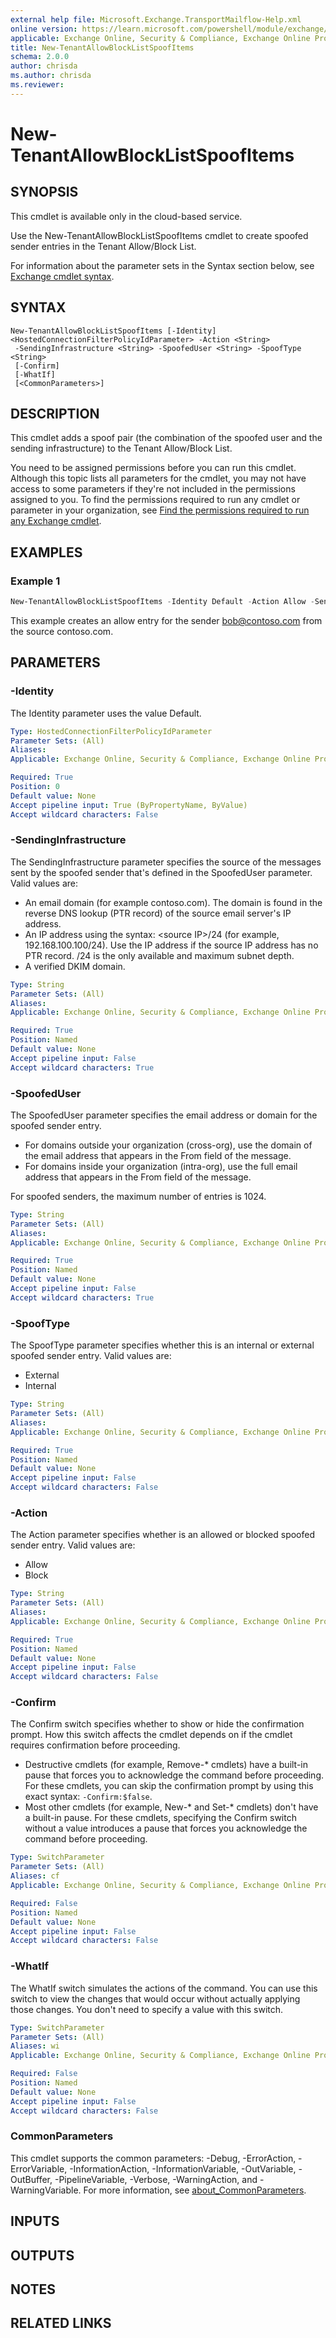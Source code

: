 ```yaml
---
external help file: Microsoft.Exchange.TransportMailflow-Help.xml
online version: https://learn.microsoft.com/powershell/module/exchange/new-tenantallowblocklistspoofitems
applicable: Exchange Online, Security & Compliance, Exchange Online Protection
title: New-TenantAllowBlockListSpoofItems
schema: 2.0.0
author: chrisda
ms.author: chrisda
ms.reviewer:
---
```


# New-TenantAllowBlockListSpoofItems

## SYNOPSIS
This cmdlet is available only in the cloud-based service.

Use the New-TenantAllowBlockListSpoofItems cmdlet to create spoofed sender entries in the Tenant Allow/Block List.

For information about the parameter sets in the Syntax section below, see [Exchange cmdlet syntax](https://learn.microsoft.com/powershell/exchange/exchange-cmdlet-syntax).

## SYNTAX

```
New-TenantAllowBlockListSpoofItems [-Identity] <HostedConnectionFilterPolicyIdParameter> -Action <String>
 -SendingInfrastructure <String> -SpoofedUser <String> -SpoofType <String>
 [-Confirm]
 [-WhatIf]
 [<CommonParameters>]
```

## DESCRIPTION
This cmdlet adds a spoof pair (the combination of the spoofed user and the sending infrastructure) to the Tenant Allow/Block List.

You need to be assigned permissions before you can run this cmdlet. Although this topic lists all parameters for the cmdlet, you may not have access to some parameters if they're not included in the permissions assigned to you. To find the permissions required to run any cmdlet or parameter in your organization, see [Find the permissions required to run any Exchange cmdlet](https://learn.microsoft.com/powershell/exchange/find-exchange-cmdlet-permissions).

## EXAMPLES

### Example 1
```powershell
New-TenantAllowBlockListSpoofItems -Identity Default -Action Allow -SendingInfrastructure contoso.com -SpoofedUser bob@contoso.com -SpoofType External
```

This example creates an allow entry for the sender bob@contoso.com from the source contoso.com.

## PARAMETERS

### -Identity
The Identity parameter uses the value Default.

```yaml
Type: HostedConnectionFilterPolicyIdParameter
Parameter Sets: (All)
Aliases:
Applicable: Exchange Online, Security & Compliance, Exchange Online Protection

Required: True
Position: 0
Default value: None
Accept pipeline input: True (ByPropertyName, ByValue)
Accept wildcard characters: False
```

### -SendingInfrastructure
The SendingInfrastructure parameter specifies the source of the messages sent by the spoofed sender that's defined in the SpoofedUser parameter. Valid values are:

- An email domain (for example contoso.com). The domain is found in the reverse DNS lookup (PTR record) of the source email server's IP address.
- An IP address using the syntax: \<source IP\>/24 (for example, 192.168.100.100/24). Use the IP address if the source IP address has no PTR record. /24 is the only available and maximum subnet depth.
- A verified DKIM domain.

```yaml
Type: String
Parameter Sets: (All)
Aliases:
Applicable: Exchange Online, Security & Compliance, Exchange Online Protection

Required: True
Position: Named
Default value: None
Accept pipeline input: False
Accept wildcard characters: True
```

### -SpoofedUser
The SpoofedUser parameter specifies the email address or domain for the spoofed sender entry.

- For domains outside your organization (cross-org), use the domain of the email address that appears in the From field of the message.
- For domains inside your organization (intra-org), use the full email address that appears in the From field of the message.

For spoofed senders, the maximum number of entries is 1024.

```yaml
Type: String
Parameter Sets: (All)
Aliases:
Applicable: Exchange Online, Security & Compliance, Exchange Online Protection

Required: True
Position: Named
Default value: None
Accept pipeline input: False
Accept wildcard characters: True
```

### -SpoofType
The SpoofType parameter specifies whether this is an internal or external spoofed sender entry. Valid values are:

- External
- Internal

```yaml
Type: String
Parameter Sets: (All)
Aliases:
Applicable: Exchange Online, Security & Compliance, Exchange Online Protection

Required: True
Position: Named
Default value: None
Accept pipeline input: False
Accept wildcard characters: False
```

### -Action
The Action parameter specifies whether is an allowed or blocked spoofed sender entry. Valid values are:

- Allow
- Block

```yaml
Type: String
Parameter Sets: (All)
Aliases:
Applicable: Exchange Online, Security & Compliance, Exchange Online Protection

Required: True
Position: Named
Default value: None
Accept pipeline input: False
Accept wildcard characters: False
```

### -Confirm
The Confirm switch specifies whether to show or hide the confirmation prompt. How this switch affects the cmdlet depends on if the cmdlet requires confirmation before proceeding.

- Destructive cmdlets (for example, Remove-\* cmdlets) have a built-in pause that forces you to acknowledge the command before proceeding. For these cmdlets, you can skip the confirmation prompt by using this exact syntax: `-Confirm:$false`.
- Most other cmdlets (for example, New-\* and Set-\* cmdlets) don't have a built-in pause. For these cmdlets, specifying the Confirm switch without a value introduces a pause that forces you acknowledge the command before proceeding.

```yaml
Type: SwitchParameter
Parameter Sets: (All)
Aliases: cf
Applicable: Exchange Online, Security & Compliance, Exchange Online Protection

Required: False
Position: Named
Default value: None
Accept pipeline input: False
Accept wildcard characters: False
```

### -WhatIf
The WhatIf switch simulates the actions of the command. You can use this switch to view the changes that would occur without actually applying those changes. You don't need to specify a value with this switch.

```yaml
Type: SwitchParameter
Parameter Sets: (All)
Aliases: wi
Applicable: Exchange Online, Security & Compliance, Exchange Online Protection

Required: False
Position: Named
Default value: None
Accept pipeline input: False
Accept wildcard characters: False
```

### CommonParameters
This cmdlet supports the common parameters: -Debug, -ErrorAction, -ErrorVariable, -InformationAction, -InformationVariable, -OutVariable, -OutBuffer, -PipelineVariable, -Verbose, -WarningAction, and -WarningVariable. For more information, see [about_CommonParameters](https://go.microsoft.com/fwlink/p/?LinkID=113216).

## INPUTS

## OUTPUTS

## NOTES

## RELATED LINKS
